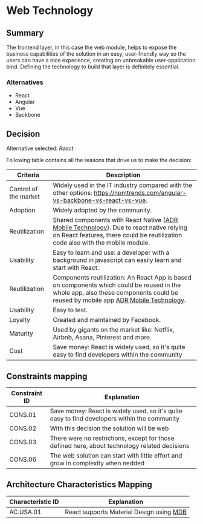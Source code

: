 # Web Technology

## Summary

The frontend layer, in this case the web module, helps to expose the business capabilities of the solution in an easy, user-friendly way so the users can have a nice experience, creating an unbreakable user-application bind. Defining the technology to build that layer is definitely essential.

### Alternatives

- React
- Angular
- Vue
- Backbone

## Decision 

Alternative selected: *React*

Following table contains all the reasons that drive us to make the decision:

| Criteria                 | Description                                                    
| --------------------     | ----------------------------------------------------------------------------------------------------- | 
| Control of the market    | Widely used in the IT industry compared with the other options: https://npmtrends.com/angular-vs-backbone-vs-react-vs-vue. |
| Adoption                 | Widely adopted by the community. | 
| Reutilization 		   | Shared components with React Native ([ADR Mobile Technology](./adr-mobile-technology.md)). Due to react native relying on React features, there could be reutilization code also with the mobile module.      									|
| Usability          	   | Easy to learn and use: a developer with a background in javascript can easily learn and start with React. |
| Reutilization            | Components reutilization: An React App is based on components which could be reused in the whole app, also these components could be reused by mobile app [ADR Mobile Technology](./adr-mobile-technology.md). |
| Usability                | Easy to test. |
| Loyalty                  | Created and maintained by Facebook. |
| Maturity				   | Used by gigants on the market like: Netflix, Airbnb, Asana, Pinterest and more. |
| Cost					   | Save money: React is widely used, so it's quite easy to find developers within the community |

## Constraints mapping

| Constraint ID | Explanation |
| ------------- | ----------- |
| CONS.01 | Save money: React is widely used, so it's quite easy to find developers within the community |
| CONS.02 | With this decision the solution will be web |
| CONS.03 | There were no restrictions, except for those defined here, about technology related decisions |
| CONS.06 | The web solution can start with little effort and grow in complexity when nedded |

## Architecture Characteristics Mapping

| Characteristic ID | Explanation |
| ------------- | ----------- |
| AC.USA.01 | React supports Material Design using [MDB](https://mdbootstrap.com/docs/react/) |
